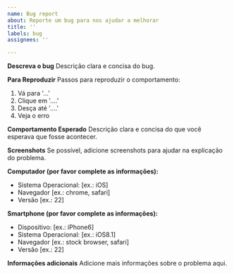```yaml
---
name: Bug report
about: Reporte um bug para nos ajudar a melhorar
title: ''
labels: bug
assignees: ''

---
```


**Descreva o bug**
Descrição clara e concisa do bug.

**Para Reproduzir**
Passos para reproduzir o comportamento:
1. Vá para '...'
2. Clique em '....'
3. Desça até '....'
4. Veja o erro

**Comportamento Esperado**
Descrição clara e concisa do que você esperava que fosse acontecer.

**Screenshots**
Se possível, adicione screenshots para ajudar na explicação do problema.

**Computador (por favor complete as informações):**
 - Sistema Operacional: [ex.: iOS]
 - Navegador [ex.: chrome, safari]
 - Versão [ex.: 22]

**Smartphone (por favor complete as informações):**
 - Dispositivo: [ex.: iPhone6]
 - Sistema Operacional: [ex.: iOS8.1]
 - Navegador [ex.: stock browser, safari]
 - Versão [ex.: 22]

**Informações adicionais**
Adicione mais informações sobre o problema aqui.
